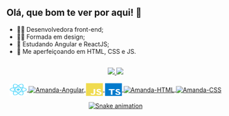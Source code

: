 ## Olá, que bom te ver por aqui! 👋

- 👩‍💻 Desenvolvedora front-end; 
- 👩‍🎓 Formada em design;
- 🌱 Estudando Angular e ReactJS; 
- 🌿 Me aperfeiçoando em HTML, CSS e JS. 

##  

<div align="center">
  <a href="https://github.com/amandakehl">
  <img height="160em" src="https://github-readme-stats.vercel.app/api?username=amandakehl&show_icons=true&theme=material-palenight&include_all_commits=false&count_private=true"/>
   <img height="160em" src="https://github-readme-stats.vercel.app/api/top-langs/?username=amandakehl&layout=compact&langs_count=7&theme=material-palenight"/>
</div>
 
<div align="center">  
  <div style="display: inline_block"><br>
  <img align="center" alt="Amanda-React" height="30" width="40" src="https://raw.githubusercontent.com/devicons/devicon/master/icons/react/react-original.svg">
  <img align="center" alt="Amanda-Angular" height="30" width="40" src="https://cdn.jsdelivr.net/gh/devicons/devicon/icons/angularjs/angularjs-plain.svg" />
  <img align="center" alt="Amanda-Js" height="30" width="40" src="https://raw.githubusercontent.com/devicons/devicon/master/icons/javascript/javascript-plain.svg">
  <img align="center" alt="Amanda-Ts" height="30" width="40" src="https://raw.githubusercontent.com/devicons/devicon/master/icons/typescript/typescript-plain.svg">
  <img align="center" alt="Amanda-HTML" height="30" width="40" src="https://cdn.jsdelivr.net/gh/devicons/devicon/icons/html5/html5-plain.svg">
  <img align="center" alt="Amanda-CSS" height="30" width="40" src="https://cdn.jsdelivr.net/gh/devicons/devicon/icons/css3/css3-plain.svg">  

  ![Snake animation](https://github.com/amandakehl/amandakehl/blob/output/github-contribution-grid-snake.svg)
</div>
  
  

